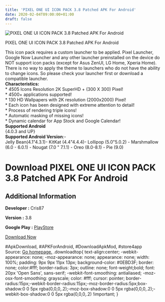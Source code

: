 ```yaml
---
title: 'PIXEL ONE UI ICON PACK 3.8 Patched APK For Android'
date: 2020-02-04T09:00:00+01:00
draft: false
---
```


![PIXEL ONE UI ICON PACK 3.8 Patched APK For Android](https://i2.wp.com/apkhome.net/wp-content/uploads/2020/02/PIXEL-ONE-UI-ICON-PACK-3.8-Patched.png "PIXEL ONE UI ICON PACK 3.8 Patched APK For Android")

  

PIXEL ONE UI ICON PACK 3.8 Patched APK For Android

This icon pack requires a custom launcher to be applied. Pixel Launcher, Google Now Launcher and any other launcher preinstalled on the device do NOT support icon packs (except for Asus ZenUI, LG Home, Xperia Home). There is no way to apply the theme to launchers who do not have the ability to change icons. So please check your launcher first or download a compatible launcher.  
**Characteristics:**  
\* 4505 Icons Resolution 2K SuperHD + (300 X 300) Pixel!  
\* 4500+ applications supported!  
\* 130 HD Wallpapers with 2K resolution (2000x2000) Pixel!  
\* Each icon has been designed with extreme attention to detail!  
\* Process of rendering triple icons!  
\* Automatic masking of missing icons!  
\* Dynamic calendar for App Stock and Google Calendar!  
**Supported Android**  
{4.0.3 and UP}  
**Supported Android Version**:-  
Jelly Bean(4.1"4.3.1)- KitKat (4.4"4.4.4)- Lollipop (5.0"5.0.2) - Marshmallow (6.0 - 6.0.1) - Nougat (7.0 " 7.1.1) - Oreo (8.0-8.1) - Pie (9.0)

Download PIXEL ONE UI ICON PACK 3.8 Patched APK For Android
===========================================================

Additional Information
----------------------

**Developer :** Cris87

**Version :** 3.8

**Google Play :** [PlayStore](https://play.google.com/store/apps/details?id=com.cris87.pixel_one)

  

[Download Now](https://store4app.co/post/pixel-one-ui-icon-pack-3-8-patched-apk-for-android_1580800846)

  
#ApkDownload, #APKForAndroid, #DownloadApkMod, #store4app  
Source: [Go homepage.](https://store4app.co/post/pixel-one-ui-icon-pack-3-8-patched-apk-for-android_1580800846) .downloadtop{ text-align:center; -webkit-appearance: none; -moz-appearance: none; appearance: none; width: 100%; padding: 9px 9px 11px 13px; background-color: #0EBD3F; border: none; color:#fff; border-radius: 3px; outline: none; font-weight;bold; font: 20px 'Open Sans', sans-serif; -webkit-font-smoothing: antialiased; -moz-osx-font-smoothing: grayscale; color: #fff; cursor: pointer; border-radius:15px;-webkit-border-radius:15px;-moz-border-radius:5px;box-shadow:0 0 5px rgba(0,0,0,.2);-moz-box-shadow:0 0 5px rgba(0,0,0,.2);-webkit-box-shadow:0 0 5px rgba(0,0,0,.2) !important; }